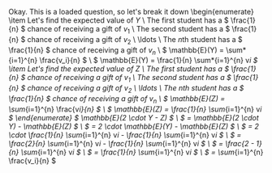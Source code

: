 Okay. This is a loaded question, so let's break it down
\begin{enumerate}
\item Let's find the expected value of $Y$ \\
The first student has a $ \frac{1}{n} $ chance of receiving a gift of $v_1$ \\
The second student has a $ \frac{1}{n} $ chance of receiving a gift of $v_2$ \\
\ldots \\
The $n$th student has a $ \frac{1}{n} $ chance of receiving a gift of $v_n$ \\
$ \mathbb{E}(Y) = \sum*{i=1}^{n} \frac{v_i}{n} $ \\
$ \mathbb{E}(Y) = \frac{1}{n} \sum*{i=1}^{n} v*i $
	\item Let's find the expected value of $Z$ \\
The first student has a $ \frac{1}{n} $ chance of receiving a gift of $v_1$ \\
The second student has a $ \frac{1}{n} $ chance of receiving a gift of $v_2$ \\
\ldots \\
The $n$th student has a $ \frac{1}{n} $ chance of receiving a gift of $v_n$ \\
$ \mathbb{E}(Z) = \sum*{i=1}^{n} \frac{v*i}{n} $ \\
$ \mathbb{E}(Z) = \frac{1}{n} \sum*{i=1}^{n} v*i $
\end{enumerate}
$ \mathbb{E}(2 \cdot Y - Z) $ \\
$ = \mathbb{E}(2 \cdot Y) - \mathbb{E}(Z) $ \\
$ = 2 \cdot \mathbb{E}(Y) - \mathbb{E}(Z) $ \\
$ = 2 \cdot \frac{1}{n} \sum*{i=1}^{n} v*i - \frac{1}{n} \sum*{i=1}^{n} v*i $ \\
$ = \frac{2}{n} \sum*{i=1}^{n} v*i - \frac{1}{n} \sum*{i=1}^{n} v*i $ \\
$ = \frac{2 - 1}{n} \sum*{i=1}^{n} v*i $ \\
$ = \frac{1}{n} \sum*{i=1}^{n} v*i $ \\
$ = \sum*{i=1}^{n} \frac{v_i}{n} $
